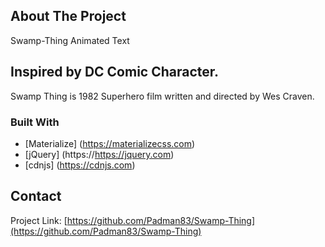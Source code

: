 ## About The Project
Swamp-Thing Animated Text

## Inspired by DC Comic Character. 
Swamp Thing is 1982 Superhero film written and directed by Wes Craven.

### Built With
* [Materialize] (https://materializecss.com)
* [jQuery] (https://https://jquery.com)
* [cdnjs] (https://cdnjs.com)

## Contact 

Project Link: [https://github.com/Padman83/Swamp-Thing](https://github.com/Padman83/Swamp-Thing)


